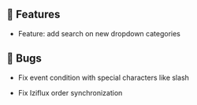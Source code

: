 ## 🚀 Features

- Feature: add search on new dropdown categories


## 🐛 Bugs

- Fix event condition with special characters like slash

- Fix Iziflux order synchronization